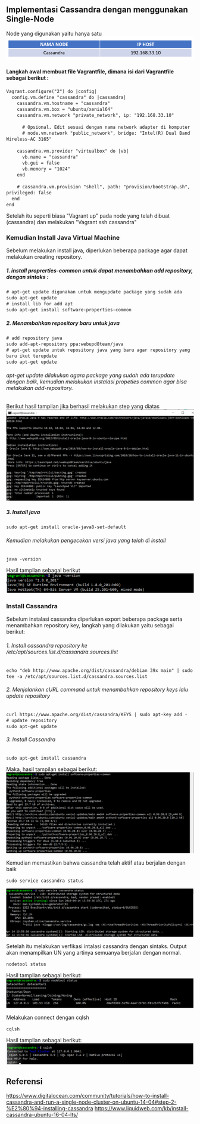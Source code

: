 ## Implementasi Cassandra dengan menggunakan Single-Node
Node yang digunakan yaitu hanya satu 
![Hasil](TABEL.png)

#### Langkah awal membuat file Vagrantfile, dimana isi dari Vagrantfile sebagai berikut : 
`````
Vagrant.configure("2") do |config|
  config.vm.define "cassandra" do |cassandra|
    cassandra.vm.hostname = "cassandra"
    cassandra.vm.box = "ubuntu/xenial64"
    cassandra.vm.network "private_network", ip: "192.168.33.10"

      # Opsional. Edit sesuai dengan nama network adapter di komputer
      # node.vm.network "public_network", bridge: "Intel(R) Dual Band Wireless-AC 3165"
      
    cassandra.vm.provider "virtualbox" do |vb|
      vb.name = "cassandra"
      vb.gui = false
      vb.memory = "1024"
    end

    # cassandra.vm.provision "shell", path: "provision/bootstrap.sh", privileged: false
  end
end
`````
Setelah itu seperti biasa "Vagrant up" pada node yang telah dibuat (cassandra) dan melakukan "Vagrant ssh cassandra"
### Kemudian Install Java Virtual Machine
Sebelum melakukan install java, diperlukan beberapa package agar dapat melakukan creating repository.
##### 1. install proprerties-common untuk dapat menambahkan add repository, dengan sintaks :
`````
# apt-get update digunakan untuk mengupdate package yang sudah ada
sudo apt-get update
# install lib for add apt 
sudo apt-get install software-properties-common
`````
##### 2. Menambahkan repository baru untuk java
`````
# add repository java
sudo add-apt-repository ppa:webupd8team/java
# apt-get update untuk repository java yang baru agar repository yang baru ikut terupdate
sudo apt-get update
`````
###### apt-get update dilakukan agara package yang sudah ada terupdate dengan baik, kemudian melakukan instalasi propeties common agar bisa melakukan add-repository.
Berikut hasil tampilan jika berhasil melakukan step yang diatas
![Hasil](3cassandra.png)

##### 3. Install java
`````
sudo apt-get install oracle-java8-set-default
`````
###### Kemudian melakukan pengecekan versi java yang telah di install
`````
java -version
`````
Hasil tampilan sebagai berikut
![Hasil](1java.png)

### Install Cassandra
Sebelum instalasi cassandra diperlukan export beberapa package serta menambahkan repository key, langkah yang dilakukan yaitu sebagai berikut:
###### 1. Install cassandra repository ke /etc/apt/sources.list.d/cassandra.sources.list
`````
echo "deb http://www.apache.org/dist/cassandra/debian 39x main" | sudo tee -a /etc/apt/sources.list.d/cassandra.sources.list
`````
###### 2.  Menjalankan cURL command untuk menambahkan repository keys lalu update repository
`````
curl https://www.apache.org/dist/cassandra/KEYS | sudo apt-key add -
# update repository
sudo apt-get update
`````
###### 3. Install Cassandra
`````
sudo apt-get install cassandra
`````
Maka, hasil tampilan sebagai berikut:
![Hasil](1cassandra.png)

Kemudian memastikan bahwa cassandra telah aktif atau berjalan dengan baik 
`````
sudo service cassandra status
`````
![Hasil](cassandrastatus.png)

Setelah itu melakukan verfikasi intalasi cassandra dengan sintaks. Output akan menampilkan UN yang artinya semuanya berjalan dengan normal.
`````
nodetool status
`````
Hasil tampilan sebagai berikut:
![Hasil](nodetoolstatus.png)

Melakukan connect dengan cqlsh
`````
cqlsh
`````
Hasil tampilan sebagai berikut: 
![Hasil](cqlshcassandra.png)

## Referensi
https://www.digitalocean.com/community/tutorials/how-to-install-cassandra-and-run-a-single-node-cluster-on-ubuntu-14-04#step-2-%E2%80%94-installing-cassandra
https://www.liquidweb.com/kb/install-cassandra-ubuntu-16-04-lts/
